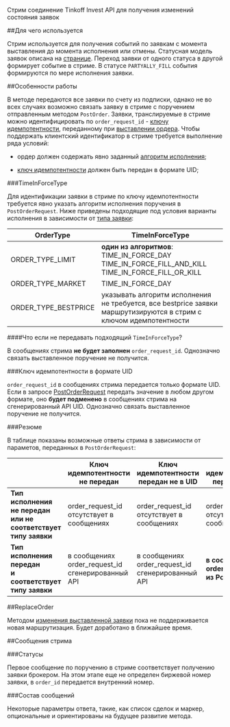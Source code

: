 
Стрим соединение Tinkoff Invest API для получения изменений состояния заявок 


##Для чего используется

Стрим используется для получения событий по заявкам с момента выставления до момента исполнения или отмены. 
Статусная модель заявок описана на [странице](/investAPI/head-orders/#_2). Переход заявки от одного статуса в другой формирует событие в стриме.
В статусе `PARTYALLY_FILL` события формируются по мере исполнения заявки.

##Особенности работы

В методе передаются все заявки по счету из подписки, однако не во всех случаях возможно связать заявку в стриме с поручением отправленным методом `PostOrder`.
Заявки, транслируемые в стриме можно идентифицировать по `order_request_id` - [ключу идемпотентности](/investAPI/head-orders/#_6), переданному при [выставлении ордера](/investAPI/orders/#postorder).
Чтобы поддержать клиентский идентификатор в стриме требуется выполнение ряда условий:

- ордер должен содержать явно заданный [алгоритм исполнения](/investAPI/orders/#timeinforcetype);

- [ключ идемпотентности](/investAPI/faq_orders/#order_id-postorder_1) должен быть передан в формате UID;


###TimeInForceType

Для идентификации заявки в стриме по ключу идемпотентности требуется явно указать алгоритм исполнения поручения в `PostOrderRequest`.
Ниже приведены подходящие под условия варианты исполнения в зависимости от [типа заявки](/investAPI/orders/#ordertype):

| OrderType | TimeInForceType |
| ----- | ---- |
| ORDER_TYPE_LIMIT     |  **один из алгоритмов**: </br> TIME_IN_FORCE_DAY </br> TIME_IN_FORCE_FILL_AND_KILL </br> TIME_IN_FORCE_FILL_OR_KILL </br>|
| ORDER_TYPE_MARKET    |  TIME_IN_FORCE_DAY |
| ORDER_TYPE_BESTPRICE | указывать алгоритм исполнения не требуется, все bestprice заявки маршрутизируются в стрим с ключом идемпотентности |


####Что если не передавать подходящий `TimeInForceType`?

В сообщениях стрима **не будет заполнен** `order_request_id`. Однозначно связать выставленное поручение не получится.


###Ключ идемпотентности в формате UID

`order_request_id` в сообщениях стрима передается только формате UID. Если в запросе [PostOrderRequest](/investAPI/orders/#postorderrequest) 
передать значение в любом другом формате, оно **будет подменено** в сообщениях стрима на сгенерированный API UID. Однозначно связать выставленное поручение не получится.

###Резюме

В таблице показаны возможные ответы стрима в зависимости от параметов, переданных в `PostOrderRequest`:

|    | Ключ идемпотентности </br> не передан | Ключ идемпотентности </br> передан не в UID |Ключ идемпотентности </br> передан в UID |
| ----- | ---- | ---- |  ---- |
| **Тип исполнения не передан**  </br> **или не соответствует типу заявки** | order_request_id </br> отсутствует в сообщениях | order_request_id </br> отсутствует в сообщениях | order_request_id </br> отсутствует в сообщениях |
| **Тип исполнения передан** </br> **и соответствует типу заявки**          | в сообщениях order_request_id </br> сгенерированный API | в сообщениях order_request_id </br> сгенерированный API| **в сообщениях order_request_id </br> из PostOrder** |


##ReplaceOrder

Методом [изменения выставленной заявки](/investAPI/orders/#replaceorderrequest) пока не поддерживается новая маршрутизация. Будет доработано в ближайшее время.


##Сообщения стрима

###Статусы

Первое сообщение по поручению в стриме соответствует получению заявки брокером. На этом этапе еще не определен биржевой номер заявки, в `order_id` передается внутренний номер.

###Состав сообщений

Некоторые параметры ответа, такие, как список сделок и маркер, опциональные и ориентированы на будущее развитие метода.
